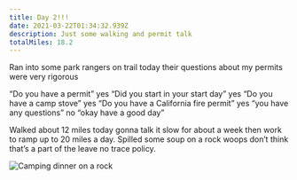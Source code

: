 ```yaml
---
title: Day 2!!!
date: 2021-03-22T01:34:32.939Z
description: Just some walking and permit talk
totalMiles: 18.2
---
```

Ran into some park rangers on trail today their questions about my permits were very rigorous

“Do you have a permit” yes “Did you start in your start day” yes “Do you have a camp stove” yes “Do you have a California fire permit” yes “you have any questions” no “okay have a good day”

Walked about 12 miles today gonna talk it slow for about a week then work to ramp up to 20 miles a day. Spilled some soup on a rock woops don’t think that’s a part of the leave no trace policy.

![Camping dinner on a rock](/images/1a91d775-8df8-4276-9177-6235dc426db5.jpeg "Made some soup with a view, spilled half 10/10 would recommend.")